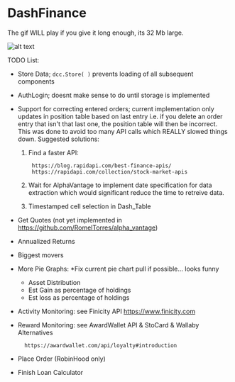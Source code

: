 # DashFinance
The gif WILL play if you give it long enough, its 32 Mb large.


![alt text](https://github.com/SterlingButters/DashFinance/blob/master/Example.gif)


TODO List:
- Store Data; `dcc.Store( )` prevents loading of all subsequent components
- AuthLogin; doesnt make sense to do until storage is implemented

- Support for correcting entered orders; current implementation only updates
in position table based on last entry i.e. if you delete an order entry that 
isn't that last one, the position table will then be incorrect. This was done 
to avoid too many API calls which REALLY slowed things down. Suggested solutions:
    1) Find a faster API:

            https://blog.rapidapi.com/best-finance-apis/
            https://rapidapi.com/collection/stock-market-apis
    
    2) Wait for AlphaVantage to implement date specification for 
    data extraction which would significant reduce the time to retreive data.
    
    3) Timestamped cell selection in Dash_Table
        

- Get Quotes (not yet implemented in https://github.com/RomelTorres/alpha_vantage) 
- Annualized Returns
- Biggest movers
- More Pie Graphs: *Fix current pie chart pull if possible... looks funny
    - Asset Distribution 
    - Est Gain as percentage of holdings
    - Est loss as percentage of holdings
- Activity Monitoring: see Finicity API https://www.finicity.com
- Reward Monitoring: see AwardWallet API & StoCard & Wallaby Alternatives
        
        https://awardwallet.com/api/loyalty#introduction 

- Place Order (RobinHood only)
- Finish Loan Calculator